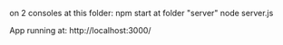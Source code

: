 on 2 consoles
at this folder: npm start
at folder "server" node server.js

App running at:
http://localhost:3000/
